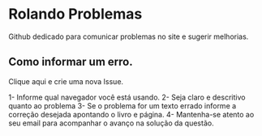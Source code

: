 # Rolando Problemas
Github dedicado para comunicar problemas no site e sugerir melhorias. 

## Como informar um erro.

Clique aqui e crie uma nova Issue. 

1- Informe qual navegador você está usando.
2- Seja claro e descritivo quanto ao problema
3- Se o problema for um texto errado informe a correção desejada apontando o livro e página. 
4- Mantenha-se atento ao seu email para acompanhar o avanço na solução da questão. 
